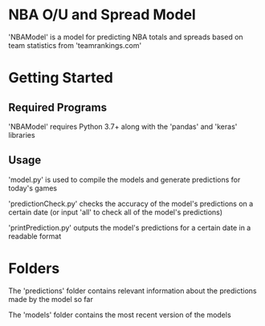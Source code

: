 # NBA O/U and Spread Model

'NBAModel' is a model for predicting NBA totals and spreads based on team statistics from 'teamrankings.com'

# Getting Started

## Required Programs

'NBAModel' requires Python 3.7+ along with the 'pandas' and 'keras' libraries

## Usage

'model.py' is used to compile the models and generate predictions for today's games  
  
'predictionCheck.py' checks the accuracy of the model's predictions on a certain date (or input 'all' to check all of the model's predictions)
  
'printPrediction.py' outputs the model's predictions for a certain date in a readable format  

# Folders

The 'predictions' folder contains relevant information about the predictions made by the model so far  
  
The 'models' folder contains the most recent version of the models